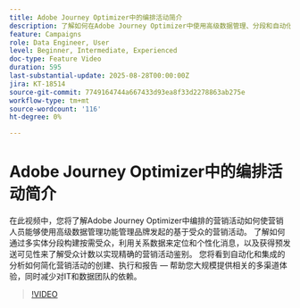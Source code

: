 ```yaml
---
title: Adobe Journey Optimizer中的编排活动简介
description: 了解如何在Adobe Journey Optimizer中使用高级数据管理、分段和自动化来管理基于受众的营销活动。 简化多渠道营销。
feature: Campaigns
role: Data Engineer, User
level: Beginner, Intermediate, Experienced
doc-type: Feature Video
duration: 595
last-substantial-update: 2025-08-28T00:00:00Z
jira: KT-18514
source-git-commit: 7749164744a667433d93ea8f33d2278863ab275e
workflow-type: tm+mt
source-wordcount: '116'
ht-degree: 0%

---
```



# Adobe Journey Optimizer中的编排活动简介

在此视频中，您将了解Adobe Journey Optimizer中编排的营销活动如何使营销人员能够使用高级数据管理功能管理品牌发起的基于受众的营销活动。 了解如何通过多实体分段构建按需受众，利用关系数据来定位和个性化消息，以及获得预发送可见性来了解受众计数以实现精确的营销活动鉴别。 您将看到自动化和集成的分析如何简化营销活动的创建、执行和报告 — 帮助您大规模提供相关的多渠道体验，同时减少对IT和数据团队的依赖。

>[!VIDEO](https://video.tv.adobe.com/v/3471538/?learn=on&enablevpops)
